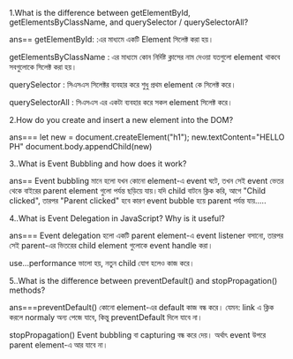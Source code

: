1.What is the difference between getElementById, getElementsByClassName, and querySelector / querySelectorAll?

ans==
getElementById:   :এর মাধ্যমে একটি Element  সিলেক্ট করা হয়। 

getElementsByClassName  :  এর মাধ্যমে কোন নির্দিষ্ট ক্লাসের নাম দেওয়া যতগুলো element থাকবে সবগুলোকে সিলেক্ট করা হয়।

 querySelector  :  সিএসএস সিলেক্টর ব্যবহার করে শুধু প্রথম element কে সিলেক্ট করে।

 querySelectorAll  : সিএসএস এর একটা ব্যবহার করে সকল element সিলেক্ট করে।




 2.How do you create and insert a new element into the DOM?

ans===
let new = document.createElement("h1");
new.textContent="HELLO PH"
document.body.appendChild(new)

3..What is Event Bubbling and how does it work?

ans==
Event bubbling মানে হলো যখন কোনো element-এ event ঘটে, তখন সেই event ভেতর থেকে বাইরের parent element গুলো পর্যন্ত ছড়িয়ে যায়।যদি child বাটনে ক্লিক করি, আগে "Child clicked", তারপর "Parent clicked" হবে কারণ event bubble হয়ে parent পর্যন্ত যায়.....

4..What is Event Delegation in JavaScript? Why is it useful?

ans===
Event delegation হলো একটি parent element-এ event listener বসানো, তারপর সেই parent-এর ভিতরের child element গুলোকে event handle করা।

use...performance ভালো হয়, নতুন child যোগ হলেও কাজ করে।


5..What is the difference between preventDefault() and stopPropagation() methods?

ans===preventDefault()
কোনো element-এর default কাজ বন্ধ করে।
যেমন: link এ ক্লিক করলে normaly অন্য পেজে যাবে, কিন্তু preventDefault দিলে যাবে না।

stopPropagation()
Event bubbling বা capturing বন্ধ করে দেয়।
অর্থাৎ event উপরে parent element-এ আর যাবে না।